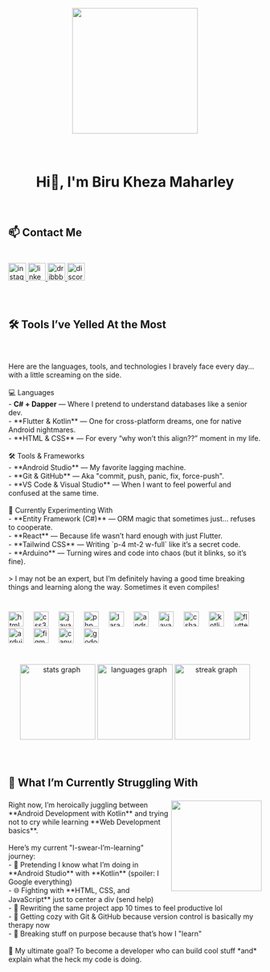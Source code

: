 <br clear="both">

<div align="center">
  <img height="250" src="https://media.tenor.com/tEbjIWKMCYoAAAAC/hu-tao-genshin-impact.gif"  />
</div>

###

<br clear="both">

<h1 align="center">Hi👋, I'm Biru Kheza Maharley</h1>

###

<br clear="both">

<h2 align="left">📫 Contact Me</h2>

###

<br clear="both">

<div align="left">
  <a href="https://www.instagram.com/biruworks/" target="_blank">
    <img src="https://img.shields.io/static/v1?message=Instagram&logo=instagram&label=&color=E4405F&logoColor=white&labelColor=&style=for-the-badge" height="35" alt="instagram logo"  />
  </a>
  <a href="https://www.linkedin.com/in/birukheza/" target="_blank">
    <img src="https://img.shields.io/static/v1?message=LinkedIn&logo=linkedin&label=&color=0077B5&logoColor=white&labelColor=&style=for-the-badge" height="35" alt="linkedin logo"  />
  </a>
  <a href="https://dribbble.com/BiruDribbble" target="_blank">
    <img src="https://img.shields.io/static/v1?message=Dribbble&logo=dribbble&label=&color=EA4C89&logoColor=white&labelColor=&style=for-the-badge" height="35" alt="dribbble logo"  />
  </a>
  <a href="discordapp.com/users/383944841782099969" target="_blank">
    <img src="https://img.shields.io/static/v1?message=Discord&logo=discord&label=&color=7289DA&logoColor=white&labelColor=&style=for-the-badge" height="35" alt="discord logo"  />
  </a>
</div>

###

<br clear="both">

<h2 align="left">🛠️ Tools I’ve Yelled At the Most</h2>

###

<br clear="both">

<p align="left">Here are the languages, tools, and technologies I bravely face every day... with a little screaming on the side.<br><br>💻 Languages<br>- <b>C# + Dapper</b> — Where I pretend to understand databases like a senior dev.<br>- **Flutter & Kotlin** — One for cross-platform dreams, one for native Android nightmares.<br>- **HTML & CSS** — For every “why won’t this align??” moment in my life.<br><br>🛠️ Tools & Frameworks<br>- **Android Studio** — My favorite lagging machine.<br>- **Git & GitHub** — Aka "commit, push, panic, fix, force-push".<br>- **VS Code & Visual Studio** — When I want to feel powerful and confused at the same time.<br><br>🧪 Currently Experimenting With<br>- **Entity Framework (C#)** — ORM magic that sometimes just... refuses to cooperate.<br>- **React** — Because life wasn’t hard enough with just Flutter.<br>- **Tailwind CSS** — Writing `p-4 mt-2 w-full` like it’s a secret code.<br>- **Arduino** — Turning wires and code into chaos (but it blinks, so it’s fine).<br><br>> I may not be an expert, but I’m definitely having a good time breaking things and learning along the way. Sometimes it even compiles!</p>

###

<br clear="both">

<div align="left">
  <img src="https://cdn.jsdelivr.net/gh/devicons/devicon/icons/html5/html5-original.svg" height="30" alt="html5 logo"  />
  <img width="12" />
  <img src="https://cdn.jsdelivr.net/gh/devicons/devicon/icons/css3/css3-original.svg" height="30" alt="css3 logo"  />
  <img width="12" />
  <img src="https://cdn.jsdelivr.net/gh/devicons/devicon/icons/javascript/javascript-original.svg" height="30" alt="javascript logo"  />
  <img width="12" />
  <img src="https://cdn.jsdelivr.net/gh/devicons/devicon/icons/php/php-original.svg" height="30" alt="php logo"  />
  <img width="12" />
  <img src="https://cdn.jsdelivr.net/gh/devicons/devicon/icons/laravel/laravel-original.svg" height="30" alt="laravel logo"  />
  <img width="12" />
  <img src="https://cdn.jsdelivr.net/gh/devicons/devicon/icons/androidstudio/androidstudio-original.svg" height="30" alt="androidstudio logo"  />
  <img width="12" />
  <img src="https://cdn.jsdelivr.net/gh/devicons/devicon/icons/java/java-original.svg" height="30" alt="java logo"  />
  <img width="12" />
  <img src="https://cdn.jsdelivr.net/gh/devicons/devicon/icons/csharp/csharp-original.svg" height="30" alt="csharp logo"  />
  <img width="12" />
  <img src="https://cdn.jsdelivr.net/gh/devicons/devicon/icons/kotlin/kotlin-original.svg" height="30" alt="kotlin logo"  />
  <img width="12" />
  <img src="https://cdn.jsdelivr.net/gh/devicons/devicon/icons/flutter/flutter-original.svg" height="30" alt="flutter logo"  />
  <img width="12" />
  <img src="https://cdn.jsdelivr.net/gh/devicons/devicon/icons/arduino/arduino-original.svg" height="30" alt="arduino logo"  />
  <img width="12" />
  <img src="https://cdn.jsdelivr.net/gh/devicons/devicon/icons/figma/figma-original.svg" height="30" alt="figma logo"  />
  <img width="12" />
  <img src="https://cdn.jsdelivr.net/gh/devicons/devicon/icons/canva/canva-original.svg" height="30" alt="canva logo"  />
  <img width="12" />
  <img src="https://cdn.jsdelivr.net/gh/devicons/devicon/icons/godot/godot-original.svg" height="30" alt="godot logo"  />
</div>

###

<br clear="both">

<div align="center">
  <img src="https://github-readme-stats.vercel.app/api?username=birugh&hide_title=false&hide_rank=false&show_icons=true&include_all_commits=true&count_private=true&disable_animations=false&theme=github_dark&locale=en&hide_border=false&custom_title=Proof%20That%20I%20Touch%20Grass" height="150" alt="stats graph"  />
  <img src="https://github-readme-stats.vercel.app/api/top-langs?username=birugh&locale=en&hide_title=false&layout=compact&card_width=320&langs_count=6&theme=github_dark&hide_border=false&custom_title=My%20Favorite%20Struggles" height="150" alt="languages graph"  />
  <img src="https://streak-stats.demolab.com?user=birugh&locale=en&mode=daily&theme=github_dark&hide_border=false&border_radius=5" height="150" alt="streak graph"  />
</div>

###

<br clear="both">

<h2 align="left">🚧 What I’m Currently Struggling With</h2>

###

<img align="right" height="180" src="https://i.pinimg.com/736x/39/83/f6/3983f612c11fcc7be64af3e4fe7f205f.jpg"  />

###

<p align="left">Right now, I’m heroically juggling between **Android Development with Kotlin** and trying not to cry while learning **Web Development basics**.<br><br>Here’s my current "I-swear-I’m-learning" journey:<br>- 📱 Pretending I know what I’m doing in **Android Studio** with **Kotlin** (spoiler: I Google everything)<br>- 🌐 Fighting with **HTML, CSS, and JavaScript** just to center a div (send help)<br>- 🔁 Rewriting the same project app 10 times to feel productive lol<br>- 🧠 Getting cozy with Git & GitHub because version control is basically my therapy now<br>- 🧪 Breaking stuff on purpose because that’s how I "learn"<br><br>📌 My ultimate goal? To become a developer who can build cool stuff *and* explain what the heck my code is doing.</p>

###
